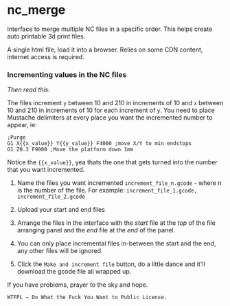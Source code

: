 # nc_merge
Interface to merge multiple NC files in a specific order. This helps create auto printable 3d print files.

A single html file, load it into a browser.
Relies on some CDN content, internet access is required.

### Incrementing values in the NC files

*Then read this:*

The files increment `y` between 10 and 210 in increments of 10 and `x` between 10 and 210 in increments of 10 for each increment of `y`.
You need to place Mustache delimiters at every place you want the incremented number to appear, ie:

```
;Purge
G1 X{{x_value}} Y{{y_value}} F4000 ;move X/Y to min endstops
G1 Z0.3 F9000 ;Move the platform down 1mm
```

Notice the `{{x_value}}`, yea thats the one that gets turned into the number that you want incremented.

1. Name the files you want incremented `increment_file_n.gcode` - where n is the number of the file. For example: `increment_file_1.gcode, increment_file_2.gcode`

1. Upload your start and end files

1. Arrange the files in the interface with the *start* file at the *top* of the file arranging panel and the *end* file at the *end* of the panel.

1. You can only place incremental files in-between the start and the end, any other files will be ignored.

1. Click the `Make and increment file` button, do a little dance and it'll download the gcode file all wrapped up.

If you have problems, prayer to the sky and hope.



`WTFPL – Do What the Fuck You Want to Public License.`
